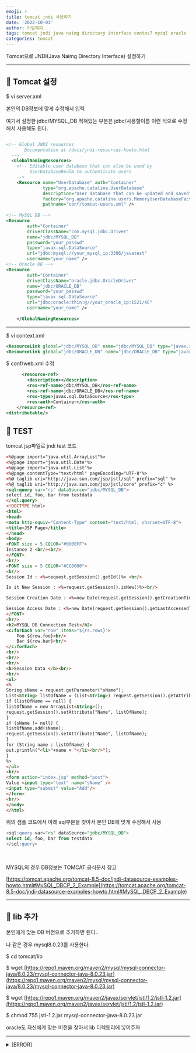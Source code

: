 ```yaml
---
emoji: ⚡️
title: tomcat jndi 사용하기
date: '2022-10-01'
author: 아임해피
tags: tomcat jndi java naimg directory interface centos7 mysql oracle
categories: tomcat
---
```


Tomcat으로 JNDI(Java Naimg Directory Interface) 설정하기

---


## 🍋 Tomcat 설정

$ vi server.xml

본인의 DB정보에 맞게 수정해서 입력

여기서 설정한 jdbc/MYSQL_DB  적혀있는 부분은 jdbc/사용할이름 이런 식으로 수정해서 사용해도 된다.

```xml

<!-- Global JNDI resources
       Documentation at /docs/jndi-resources-howto.html
  -->
  <GlobalNamingResources>
    <!-- Editable user database that can also be used by
         UserDatabaseRealm to authenticate users
    -->
    <Resource name="UserDatabase" auth="Container"
              type="org.apache.catalina.UserDatabase"
              description="User database that can be updated and saved"
              factory="org.apache.catalina.users.MemoryUserDatabaseFactory"
              pathname="conf/tomcat-users.xml" />
              
<!-- MySQL DB -->
<Resource
        auth="Container"
        driverClassName="com.mysql.jdbc.Driver"
        name="jdbc/MYSQL_DB"
        password="your_passwd"
        type="javax.sql.DataSource"
        url="jdbc:mysql://your_mysql_ip:3306/javatest"
        username="your_name" />
<!-- Oracle DB -->
<Resource
        auth="Container"
        driverClassName="oracle.jdbc.OracleDriver"
        name="jdbc/ORACLE_DB"
        password="your_passwd"
        type="javax.sql.DataSource"
        url="jdbc:oracle:thin:@//your_oracle_ip:1521/XE"
        username="your_name" />
        
    </GlobalNamingResources>
```

---

$ vi context.xml

```xml
<ResourceLink global="jdbc/MYSQL_DB" name="jdbc/MYSQL_DB" type="javax.sql.DataSource"/>
<ResourceLink global="jdbc/ORACLE_DB" name="jdbc/ORACLE_DB" type="javax.sql.DataSource"/>
```

$ conf/web.xml 수정

```xml
	  <resource-ref>
        <description></description>
        <res-ref-name>jdbc/MYSQL_DB</res-ref-name>
        <res-ref-name>jdbc/ORACLE_DB</res-ref-name>
        <res-type>javax.sql.DataSource</res-type>
        <res-auth>Container</res-auth>
    </resource-ref>
<distributable/>
```

## 🍌 TEST

tomcat jsp파일로 jndi test 코드

```html
<%@page import="java.util.ArrayList"%>
<%@page import="java.util.Date"%>
<%@page import="java.util.List"%>
<%@page contentType="text/html" pageEncoding="UTF-8"%>
<%@ taglib uri="http://java.sun.com/jsp/jstl/sql" prefix="sql" %>
<%@ taglib uri="http://java.sun.com/jsp/jstl/core" prefix="c" %>
<sql:query var="rs" dataSource="jdbc/MYSQL_DB">
select id, foo, bar from testdata
</sql:query>
<!DOCTYPE html>
<html>
<head>
<meta http-equiv="Content-Type" content="text/html; charset=UTF-8">
<title>JSP Page</title>
</head>
<body>
<FONT size = 5 COLOR="#0000FF">
Instance 2 <br/><br/>
</FONT>
<hr/>
<FONT size = 5 COLOR="#CC0000">
<br/>
Session Id : <%=request.getSession().getId()%> <br/>

Is it New Session : <%=request.getSession().isNew()%><br/>

Session Creation Date : <%=new Date(request.getSession().getCreationTime())%><br/>

Session Access Date : <%=new Date(request.getSession().getLastAccessedTime())%><br/><br/>
</FONT>
<hr/>
<h2>MYSQL DB Connection Test</h2>
<c:forEach var="row" items="${rs.rows}">
    Foo ${row.foo}<br/>
    Bar ${row.bar}<br/>
</c:forEach>
<br/>
<br/>
<hr/>
<b>Session Data </b><br/>
<hr/>
<ul>
<%
String sName = request.getParameter("sName");
List<String> listOfName = (List<String>) request.getSession().getAttribute("Name");
if (listOfName == null) {
listOfName = new ArrayList<String>();
request.getSession().setAttribute("Name", listOfName);
}
if (sName != null) {
listOfName.add(sName);
request.getSession().setAttribute("Name", listOfName);
}
for (String name : listOfName) {
out.println("<li>"+name + "</li><br/>");
}
%>
</ul>
<hr/>
<form action="index.jsp" method="post">
Value <input type="text" name="sName" />
<input type="submit" value="Add"/>
</form>
<hr/>
</body>
</html>
```

위의 샘플 코드에서 아래 sql부분을 찾아서 본인 DB에 맞게 수정해서 사용
```sql
<sql:query var="rs" dataSource="jdbc/MYSQL_DB">
select id, foo, bar from testdata
</sql:query>
```

<br/>

MYSQL의 경우 DB정보는 TOMCAT 공식문서 참고

[https://tomcat.apache.org/tomcat-8.5-doc/jndi-datasource-examples-howto.html#MySQL_DBCP_2_Example](https://tomcat.apache.org/tomcat-8.5-doc/jndi-datasource-examples-howto.html#MySQL_DBCP_2_Example)

---

## 🍇 lib 추가 

본인에게 맞는 DB 버전으로 추가하면 된다..

나 같은 경우 mysql8.0.23를 사용한다.

$ cd tomcat/lib

$ wget [https://repo1.maven.org/maven2/mysql/mysql-connector-java/8.0.23/mysql-connector-java-8.0.23.jar](https://repo1.maven.org/maven2/mysql/mysql-connector-java/8.0.23/mysql-connector-java-8.0.23.jar)

$ wget [https://repo1.maven.org/maven2/javax/servlet/jstl/1.2/jstl-1.2.jar](https://repo1.maven.org/maven2/javax/servlet/jstl/1.2/jstl-1.2.jar)

$ chmod 755 jstl-1.2.jar mysql-connector-java-8.0.23.jar

oracle도 자신에게 맞는 버전을 찾아서 lib 디렉토리에 넣어주자

---

<details>
<summary>[ERROR]</summary>

java.sql.SQLException: Cannot create PoolableConnectionFactory (Access denied for user
   
- mysql 계정 id, password 다시 확인하기 
  - Mysql 접속 후 > $ mysql -u root -p 
  - $ use mysql
  - $ select host, user, authentication_string from user;
  - 또는 mysql 계정이 외부 접속이 안되는 거임

</details>

```toc

```
